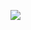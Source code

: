 <a href='https://ci.my.to:9090/job/WizTest-SpringBoard/'><img src='https://ci.my.to:9090/buildStatus/icon?job=WizTest-SpringBoard'></a>